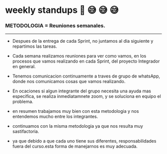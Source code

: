 # weekly standups :information_desk_person:  :sweat_smile: :sweat_smile: :sweat_smile:

### METODOLOGIA = Reuniones semanales.
 

---
* Despues de la entrega de cada Sprint, no juntamos al dia siguiente y repartimos las tareas.

* Cada semana realizamos reuniones para ver como vamos, en los procesos que vamos realizando en cada Sprint, del proyecto Integrador en general.

* Tenemos comunicacion continuamente a traves de grupo de whatsApp, donde nos comunicamos cosas que vamos realizando.

* En ocaciones si algun integrante del grupo necesita una ayuda mas especifica, se realiza inmediatamnete zoom, y se soluciona en equipo el problema.

* en resumen trabajamos muy bien con esta metodologia y nos entendemos mucho entre los integrantes.

* continuamos con la misma metodologia ya que nos resulta muy sastifactoria.

* ya que debido a que cada uno tiene sus diferentes, responsabilidades fuera del curso.esta forma de         manejarnos es muy adecuada.


